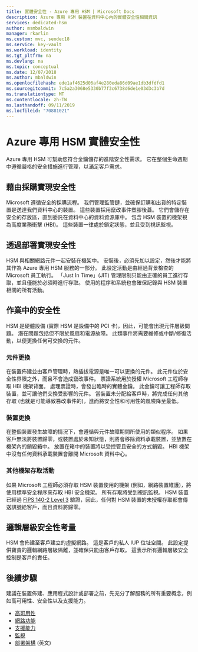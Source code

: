 ```yaml
---
title: 實體安全性 - Azure 專用 HSM | Microsoft Docs
description: Azure 專用 HSM 裝置在資料中心內的實體安全性相關資訊
services: dedicated-hsm
author: msmbaldwin
manager: rkarlin
ms.custom: mvc, seodec18
ms.service: key-vault
ms.workload: identity
ms.tgt_pltfrm: na
ms.devlang: na
ms.topic: conceptual
ms.date: 12/07/2018
ms.author: mbaldwin
ms.openlocfilehash: ede1af4625d06af4e280eda86d09ae1db3dfdfd1
ms.sourcegitcommit: 7c5a2a3068e5330b77f3c6738d6de1e03d3c3b7d
ms.translationtype: MT
ms.contentlocale: zh-TW
ms.lasthandoff: 09/11/2019
ms.locfileid: "70881021"
---
```

# <a name="azure-dedicated-hsm-physical-security"></a>Azure 專用 HSM 實體安全性

Azure 專用 HSM 可幫助您符合金鑰儲存的進階安全性需求。 它在整個生命週期中遵循嚴格的安全措施進行管理，以滿足客戶需求。

## <a name="security-through-procurement"></a>藉由採購實現安全性

Microsoft 遵循安全的採購流程。 我們管理監管鏈，並確保訂購和出貨的特定裝置是送達我們資料中心的裝置。 這些裝置採用竄改事件塑膠後蓋。 它們會儲存在安全的存放區，直到委託在資料中心的資料資源庫中。  包含 HSM 裝置的機架視為高度業務衝擊 (HBI)。 這些裝置一律處於鎖定狀態，並且受到視訊監視。

## <a name="security-through-deployment"></a>透過部署實現安全性

HSM 與相關網路元件一起安裝在機架中。 安裝後，必須先加以設定，然後才能將其作為 Azure 專用 HSM 服務的一部分。 此設定活動是由經過背景檢查的 Microsoft 員工執行。 「Just In Time」(JIT) 管理限制只能由正確的員工進行存取，並且僅能於必須時進行存取。 使用的程序和系統也會確保記錄與 HSM 裝置相關的所有活動。

## <a name="security-in-operations"></a>作業中的安全性

HSM 是硬體設備 (實際 HSM 是設備中的 PCI 卡)，因此，可能會出現元件層級問題。 潛在問題包括但不限於風扇和電源故障。 此類事件將需要維修或中斷/修復活動，以便更換任何可交換的元件。

### <a name="component-replacement"></a>元件更換

在裝置佈建並由客戶管理時，熱插拔電源是唯一可以更換的元件。 此元件位於安全性界限之外，而且不會造成竄改事件。 票證系統用於授權 Microsoft 工程師存取 HBI 機架背面。 處理票證時，會發出臨時的實體金鑰。 此金鑰可讓工程師存取裝置，並可讓他們交換受影響的元件。 當裝置未分配給客戶時，將完成任何其他存取 (也就是可能導致篡改事件的)，進而將安全性和可用性的風險降至最低。  

### <a name="device-replacement"></a>裝置更換

在整個裝置發生故障的情況下，會遵循與元件故障期間所使用的類似程序。 如果客戶無法將裝置歸零，或裝置處於未知狀態，則將會移除資料承載裝置，並放置在機架內的銷毀箱中。 放置在箱中的裝置將以受控管且安全的方式銷毀。 HBI 機架中沒有任何資料承載裝置會離開 Microsoft 資料中心。

### <a name="other-rack-access-activities"></a>其他機架存取活動

如果 Microsoft 工程師必須存取 HSM 裝置使用的機架 (例如，網路裝置維護)，將使用標準安全程序來存取 HBI 安全機架。 所有存取將受到視訊監視。 HSM 裝置已經過 [FIPS 140-2 Level 3](https://nvlpubs.nist.gov/nistpubs/FIPS/NIST.FIPS.140-2.pdf) 驗證，因此，任何對 HSM 裝置的未授權存取都會傳送訊號給客戶，而且資料將歸零。

## <a name="logical-level-security-considerations"></a>邏輯層級安全性考量

HSM 會佈建至客戶建立的虛擬網路。 這是客戶的私人 IUP 位址空間。  此設定提供寶貴的邏輯網路層級隔離，並確保只能由客戶存取。 這表示所有邏輯層級安全控制是客戶的責任。

## <a name="next-steps"></a>後續步驟

建議在裝置佈建、應用程式設計或部署之前，先充分了解服務的所有重要概念，例如高可用性、安全性以及支援能力。

* [高可用性](high-availability.md)
* [網路功能](networking.md)
* [支援能力](supportability.md)
* [監視](monitoring.md)
* [部署架構](deployment-architecture.md) (英文)